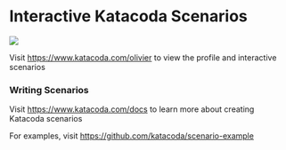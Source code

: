 # Interactive Katacoda Scenarios

[![](http://shields.katacoda.com/katacoda/olivier/count.svg)](https://www.katacoda.com/olivier "Get your profile on Katacoda.com")

Visit https://www.katacoda.com/olivier to view the profile and interactive scenarios

### Writing Scenarios
Visit https://www.katacoda.com/docs to learn more about creating Katacoda scenarios

For examples, visit https://github.com/katacoda/scenario-example
